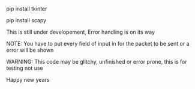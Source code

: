 pip install tkinter

pip install scapy

This is still under developement, Error handling is on its way

NOTE: You have to put every field of input in for the packet to be sent or a error will be shown

WARNING: This code may be glitchy, unfinished or error prone, this is for testing not use

Happy new years
